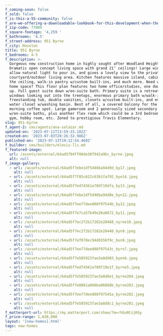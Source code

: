 ```yaml
---
f_coming-soon: false
f_sold: false
f_is-this-a-55-community: false
f_are-we-offering-a-downloadable-lookbook-for-this-development-when-they-submit-their-contact-info: false
f_zip-code: 77009
f_square-footage: '4,259 '
f_bathrooms: '4.5'
f_street-address: 951 Byrne
f_city: Houston
title: 951 Byrne
f_bedrooms: 4-5
f_description: >-
  Gorgeous new construction home in highly sought after Woodland Heights!
  Dramatic open concept living space with grand 21’ ceilings! Large windows
  allow natural light to pour in, and gives a lovely view to the private
  courtyard/outdoor living area. Kitchen features massive island, cabinets to
  the ceiling, walk-in pantry w/custom built-ins, and much more. Need work from
  home space? This floor plan features two home office/studies, one down, one
  up. Full guest suite down w/en-suite bath. Primary suite is a retreat! Large
  windows looking out into the treetops, enormous primary bath w/walk-in shower,
  freestanding tub, double vanities, closets w/custom built-ins, and even a
  water closet w/washing basin. Best of all, a covered balcony for the perfect
  morning coffee spot. Large gameroom and 2 generously sized secondary bedrooms
  w/en-suite baths, plus another flex room which could be a 3rd bedroom, indoor
  gym, hobby room, etc. Zoned to prestigious Travis Elementary.
slug: 951-byrne
f_agent-2: cms/agents/ana-salazar.md
updated-on: '2023-07-11T13:59:33.102Z'
created-on: '2023-07-03T20:26:32.986Z'
published-on: '2023-07-13T19:12:54.469Z'
f_builder: cms/builders/eleviz-llc.md
f_featured-image:
  url: /assets/external/64ad5f84ff08de38f942a9bc_byrne.jpeg
  alt: null
f_image-gallery:
  - url: /assets/external/64ad5f7ebe1df5d46ba94d9d_by17.jpeg
    alt: null
  - url: /assets/external/64ad5f7f85c622c63b1faf92_bye14.jpeg
    alt: null
  - url: /assets/external/64ad5f7ed74561e789f19dfa_by13.jpeg
    alt: null
  - url: /assets/external/64ad5f7ebe1df5d46ba94d8e_byn12.jpeg
    alt: null
  - url: /assets/external/64ad5f7ee77dee008f97544b_by12.jpeg
    alt: null
  - url: /assets/external/64ad5f7e7ca57b49e26a0672_by11.jpeg
    alt: null
  - url: /assets/external/64ad5f7ec2f2b17282e28468_nyrne10.jpeg
    alt: null
  - url: /assets/external/64ad5f7ec2f2b17282e28448_byn9.jpeg
    alt: null
  - url: /assets/external/64ad5f7ef078ec94d6556f9c_bun8.jpeg
    alt: null
  - url: /assets/external/64ad5f7ee77dee008f97543c_byrn7.jpeg
    alt: null
  - url: /assets/external/64ad5f7e585923fae3a8d903_byen6.jpeg
    alt: null
  - url: /assets/external/64ad5f7ed74561e789f19e1f_byrne5.jpeg
    alt: null
  - url: /assets/external/64ad5f7e585923fae3a8d8e1_byrne204.jpeg
    alt: null
  - url: /assets/external/64ad5f7e0881a860ba06088b_byrne203.jpeg
    alt: null
  - url: /assets/external/64ad5f7ee77dee008f97545a_byrne202.jpeg
    alt: null
  - url: /assets/external/64ad5f7e585923fae3a8d8c1_byrne201.jpeg
    alt: null
f_matterport-url: https://my.matterport.com/show/?m=rhGuNtzjKGy
f_price-range: 1,830,000
layout: '[new-homes].html'
tags: new-homes
---
```



